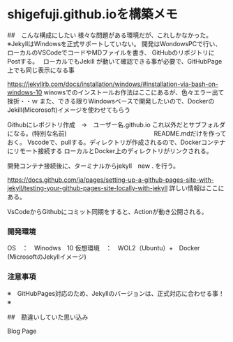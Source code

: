 # shigefuji.github.ioを構築メモ
##　こんな構成にしたい
様々な問題がある環境だが、これしかなかった。
※JekyllはWindowsを正式サポートしていない。
開発はWondowsPCで行い、ローカルのVSCodeでコードやMDファイルを書き、
GitHubのリポジトリにPostする。　
ローカルでもJekill が動いて確認できる事が必要で、GitHubPage上でも同じ表示になる事

https://jekyllrb.com/docs/installation/windows/#installation-via-bash-on-windows-10
winowsでのインストールお作法はここにあるが、色々エラー出て挫折・・ｗ
また、できる限りWindowsベースで開発したいので、DockerのJekill(Micorosoft)イメージを使わせてもらう

Githubにレポジトリ作成　→　ユーザー名.github.io  これ以外だとサブフォルダになる。(特別な名前)
　　　　　　　　　　　　　　README.mdだけを作っておく。
Vscodeで、pullする。ディレクトリが作成されるので、Dockerコンテナにリモート接続する
ローカルとDocker上のディレクトリがリンクされる。　

開発コンテナ接続後に、ターミナルからjekyll　new . を行う。

https://docs.github.com/ja/pages/setting-up-a-github-pages-site-with-jekyll/testing-your-github-pages-site-locally-with-jekyll
詳しい情報はここにある。

VsCodeからGithubにコミット同期をすると、Actionが動き公開される。



### 開発環境
OS　：　Winodws　10
仮想環境　：　WOL2（Ubuntu）+　Docker　(MicrosoftのJekyllイメージ)

### 注意事項
※　GitHubPages対応のため、Jekyllのバージョンは、正式対応に合わせる事！
※　

##　勘違いしていた思い込み



Blog Page
